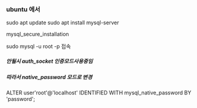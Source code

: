 

### ubuntu 에서
sudo apt update
sudo apt install mysql-server

mysql_secure_installation

sudo mysql -u root -p 접속 

##### 안될시 auth_socket 인증모드사용중임
##### 따라서 native_password 모드로 변경

ALTER user'root'@'localhost' IDENTIFIED WITH mysql_native_password BY 'password';
